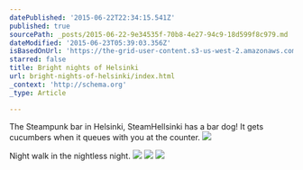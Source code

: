 ```yaml
---
datePublished: '2015-06-22T22:34:15.541Z'
published: true
sourcePath: _posts/2015-06-22-9e34535f-70b8-4e27-94c9-18d599f8c979.md
dateModified: '2015-06-23T05:39:03.356Z'
isBasedOnUrl: 'https://the-grid-user-content.s3-us-west-2.amazonaws.com/a2f3e0ae-d98e-4888-a5d9-db08308d9c2b.jpg'
starred: false
title: Bright nights of Helsinki
url: bright-nights-of-helsinki/index.html
_context: 'http://schema.org'
_type: Article

---
```

The Steampunk bar in Helsinki, SteamHellsinki has a bar dog! It gets cucumbers when it queues with you at the counter.
![](https://the-grid-user-content.s3-us-west-2.amazonaws.com/a2f3e0ae-d98e-4888-a5d9-db08308d9c2b.jpg)

Night walk in the nightless night.
![](https://the-grid-user-content.s3-us-west-2.amazonaws.com/c66325b8-36a8-49ab-aa09-64c392fa8841.jpg)
![](https://the-grid-user-content.s3-us-west-2.amazonaws.com/f9e13c9a-78fa-4ecf-af9e-b47cf186767b.jpg)
![](https://the-grid-user-content.s3-us-west-2.amazonaws.com/19fb9f80-562f-4ebf-ba6c-181776fb87ee.jpg)